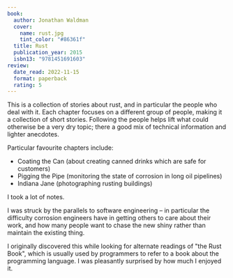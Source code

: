 ```yaml
---
book:
  author: Jonathan Waldman
  cover:
    name: rust.jpg
    tint_color: "#86361f"
  title: Rust
  publication_year: 2015
  isbn13: "9781451691603"
review:
  date_read: 2022-11-15
  format: paperback
  rating: 5
---
```


This is a collection of stories about rust, and in particular the people who deal with it.
Each chapter focuses on a different group of people, making it a collection of short stories.
Following the people helps lift what could otherwise be a very dry topic; there a good mix of technical information and lighter anecdotes.

Particular favourite chapters include:

*   Coating the Can (about creating canned drinks which are safe for customers)
*   Pigging the Pipe (monitoring the state of corrosion in long oil pipelines)
*   Indiana Jane (photographing rusting buildings)

I took a lot of notes.

I was struck by the parallels to software engineering – in particular the difficulty corrosion engineers have in getting others to care about their work, and how many people want to chase the new shiny rather than maintain the existing thing.

I originally discovered this while looking for alternate readings of "the Rust Book", which is usually used by programmers to refer to a book about the programming language.
I was pleasantly surprised by how much I enjoyed it.
